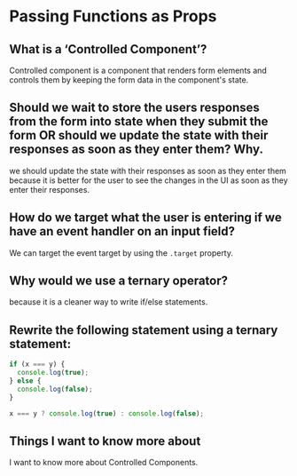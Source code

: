 # Passing Functions as Props

## What is a ‘Controlled Component’?

Controlled component is a component that renders form elements and controls them by keeping the form data in the component's state.

## Should we wait to store the users responses from the form into state when they submit the form OR should we update the state with their responses as soon as they enter them? Why.

we should update the state with their responses as soon as they enter them because it is better for the user to see the changes in the UI as soon as they enter their responses.

## How do we target what the user is entering if we have an event handler on an input field?

We can target the event target by using the `.target` property.

## Why would we use a ternary operator?

because it is a cleaner way to write if/else statements.

## Rewrite the following statement using a ternary statement:

```jsx
if (x === y) {
  console.log(true);
} else {
  console.log(false);
}
```

```jsx
x === y ? console.log(true) : console.log(false);
```

## Things I want to know more about

I want to know more about Controlled Components.

